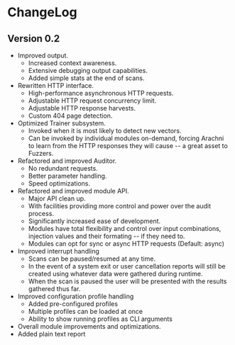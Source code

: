 
# ChangeLog

## Version 0.2

- Improved output.
  - Increased context awareness.
  - Extensive debugging output capabilities.
  - Added simple stats at the end of scans.
- Rewritten HTTP interface.
  - High-performance asynchronous HTTP requests.
  - Adjustable HTTP request concurrency limit.
  - Adjustable HTTP response harvests.
  - Custom 404 page detection.
- Optimized Trainer subsystem.
  - Invoked when it is most likely to detect new vectors.
  - Can be invoked by individual modules on-demand,
      forcing Arachni to learn from the HTTP responses they will cause -- a great asset to Fuzzers.
- Refactored and improved Auditor.
  - No redundant requests.
  - Better parameter handling.
  - Speed optimizations.
- Refactored and improved module API.
  - Major API clean up.
  - With facilities providing more control and power over the audit process.
  - Significantly increased ease of development.
  - Modules have total flexibility and control over input combinations,
      injection values and their formating -- if they need to.
  - Modules can opt for sync or async HTTP requests (Default: async)
- Improved interrupt handling
    - Scans can be paused/resumed at any time.
    - In the event of a system exit or user cancellation reports will still be created
      using whatever data were gathered during runtime.
    - When the scan is paused the user will be presented with the results gathered thus far.
- Improved configuration profile handling
    - Added pre-configured profiles
    - Multiple profiles can be loaded at once
    - Ability to show running profiles as CLI arguments
- Overall module improvements and optimizations.
- Added plain text report
